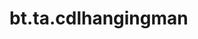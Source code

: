 <div itemscope itemtype="http://developers.google.com/ReferenceObject">
<meta itemprop="name" content="bt.ta.cdlhangingman" />
<meta itemprop="path" content="Stable" />
</div>

# bt.ta.cdlhangingman

<!-- Insert buttons and diff -->

<table class="tfo-notebook-buttons tfo-api nocontent" align="left">

</table>





<pre class="devsite-click-to-copy prettyprint lang-py tfo-signature-link">
<code>bt.ta.cdlhangingman(
    *args, **kwargs
) -> np.array
</code></pre>



<!-- Placeholder for "Used in" -->
